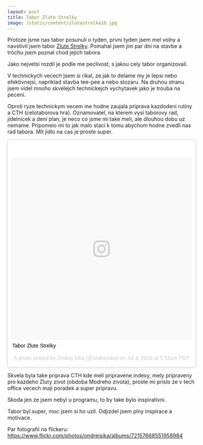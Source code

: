 ```yaml
---
layout: post
title: Tabor Zlute Strelky
image: /static/content/zlutastrelka16.jpg
---
```


Protoze jsme nas tabor posunuli o tyden, prvni tyden jsem mel volny a navstivil jsem tabor [Zlute Strelky](http://www.zlutastrelka.cz/). Pomahal jsem jim par dni na stavbe a trochu jsem poznal chod jejich tabora.

Jako nejvetsi rozdil je podle me peclivost, s jakou cely tabor organizovali.

V technickych vecech jsem si rikal, ze jak to delame my je lepsi nebo efektivnejsi, napriklad stavba tee-pee a nebo stozaru. Na druhou stranu jsem videl mnoho skvelejch technickejch vychytavek jako je trouba na peceni.

Oproti ryze technickym vecem me hodne zaujala priprava kazdodeni rutiny a CTH (celotaborova hra). Oznamovatel, na kterem vysi taborovy rad, jidelnicek a deni plan, je neco co jsme mi take meli, ale dlouhou dobu uz nemame. Pripomelo mi to jak malo staci k tomu abychom hodne zvedli nas rad tabora. Mit jidlo na cas je proste super.

<div class="row" style="margin-bottom: 10px">
<div class="col-md-6">
<blockquote class="instagram-media" data-instgrm-captioned data-instgrm-version="7" style=" background:#FFF; border:0; border-radius:3px; box-shadow:0 0 1px 0 rgba(0,0,0,0.5),0 1px 10px 0 rgba(0,0,0,0.15); margin: 1px; max-width:658px; padding:0; width:99.375%; width:-webkit-calc(100% - 2px); width:calc(100% - 2px);"><div style="padding:8px;"> <div style=" background:#F8F8F8; line-height:0; margin-top:40px; padding:50.0% 0; text-align:center; width:100%;"> <div style=" background:url(data:image/png;base64,iVBORw0KGgoAAAANSUhEUgAAACwAAAAsCAMAAAApWqozAAAABGdBTUEAALGPC/xhBQAAAAFzUkdCAK7OHOkAAAAMUExURczMzPf399fX1+bm5mzY9AMAAADiSURBVDjLvZXbEsMgCES5/P8/t9FuRVCRmU73JWlzosgSIIZURCjo/ad+EQJJB4Hv8BFt+IDpQoCx1wjOSBFhh2XssxEIYn3ulI/6MNReE07UIWJEv8UEOWDS88LY97kqyTliJKKtuYBbruAyVh5wOHiXmpi5we58Ek028czwyuQdLKPG1Bkb4NnM+VeAnfHqn1k4+GPT6uGQcvu2h2OVuIf/gWUFyy8OWEpdyZSa3aVCqpVoVvzZZ2VTnn2wU8qzVjDDetO90GSy9mVLqtgYSy231MxrY6I2gGqjrTY0L8fxCxfCBbhWrsYYAAAAAElFTkSuQmCC); display:block; height:44px; margin:0 auto -44px; position:relative; top:-22px; width:44px;"></div></div> <p style=" margin:8px 0 0 0; padding:0 4px;"> <a href="https://www.instagram.com/p/BHcLSY_DHcq/" style=" color:#000; font-family:Arial,sans-serif; font-size:14px; font-style:normal; font-weight:normal; line-height:17px; text-decoration:none; word-wrap:break-word;" target="_blank">Tabor Zlute Strelky</a></p> <p style=" color:#c9c8cd; font-family:Arial,sans-serif; font-size:14px; line-height:17px; margin-bottom:0; margin-top:8px; overflow:hidden; padding:8px 0 7px; text-align:center; text-overflow:ellipsis; white-space:nowrap;">A photo posted by Ondrej Sika (@ondrejsika) on <time style=" font-family:Arial,sans-serif; font-size:14px; line-height:17px;" datetime="2016-07-04T12:53:22+00:00">Jul 4, 2016 at 5:53am PDT</time></p></div></blockquote>
<script async defer src="//platform.instagram.com/en_US/embeds.js"></script>
</div>
</div>

Skvela byla take priprava CTH kde meli pripravene indexy, mely pripraveny pro kazdeho Zluty zivot (obdoba Modreho zivota), proste mi prislo ze v tech office vecech maji poradek a super pripravu.

Skoda jen ze jsem nebyl u programu, to by take bylo inspirativni.

Tabor byl super, moc jsem si ho uzil. Odjizdel jsem plny inspirace a motivace.

Par fotografii na flickeru: <https://www.flickr.com/photos/ondrejsika/albums/72157668551958984>

